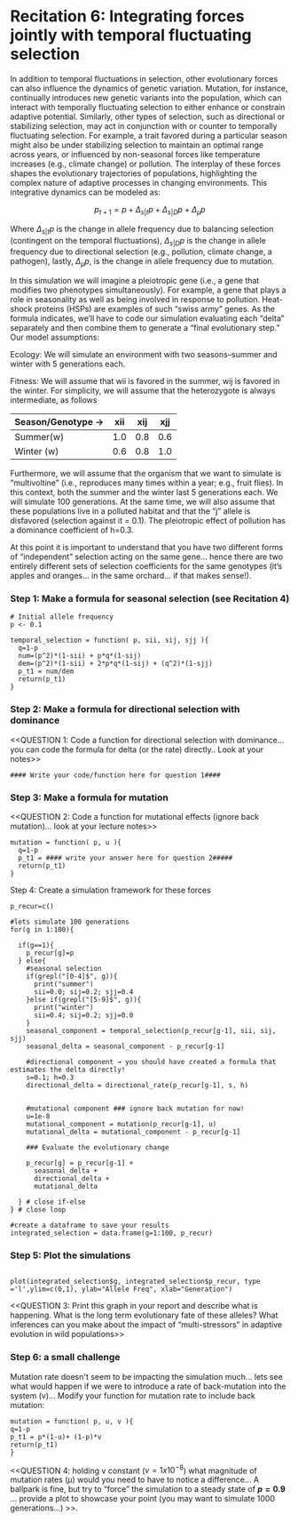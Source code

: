 # Recitation 6: Integrating forces jointly with temporal fluctuating selection

In addition to temporal fluctuations in selection, other evolutionary forces can also influence the dynamics of genetic variation. Mutation, for instance, continually introduces new genetic variants into the population, which can interact with temporally fluctuating selection to either enhance or constrain adaptive potential. Similarly, other types of selection, such as directional or stabilizing selection, may act in conjunction with or counter to temporally fluctuating selection. For example, a trait favored during a particular season might also be under stabilizing selection to maintain an optimal range across years, or influenced by non-seasonal forces like temperature increases (e.g., climate change) or pollution. The interplay of these forces shapes the evolutionary trajectories of populations, highlighting the complex nature of adaptive processes in changing environments. This integrative dynamics can be modeled as:

$$p_{t+1}=p +\Delta_{s|t}p +\Delta_{s|D}p + \Delta_{\mu}p$$

Where $\Delta_{s|t}p$ is the change in allele frequency due to balancing selection (contingent on the temporal fluctuations), $\Delta_{s|D}p$ is the change in allele frequency due to directional selection (e.g., pollution, climate change, a pathogen), lastly,  $\Delta_{\mu}p$, is the change in allele frequency due to mutation.

In this simulation we will imagine a pleiotropic gene (i.e., a gene that modifies two phenotypes simultaneously). For example, a gene that plays a role in seasonality as well as being involved in response to pollution. Heat-shock proteins (HSPs) are examples of such “swiss army” genes. 
As the formula indicates, we’ll have to code our simulation evaluating each “delta” separately and then combine them to generate a “final evolutionary step.”   
Our model assumptions:

Ecology: We will simulate an environment with two seasons–summer and winter with 5 generations each.

Fitness: We will assume that wii is favored in the summer, wij is favored in the winter. For simplicity, we will assume that the heterozygote is always intermediate, as follows

|Season/Genotype →|xii|xij|xjj|
|-----------------|---|---|---|
|Summer(w)|1.0|0.8|0.6|
|Winter (w)|0.6|0.8|1.0|

Furthermore, we will assume that the organism that we want to simulate is “multivoltine” (i.e., reproduces many times within a year; e.g., fruit flies). In this context, both the summer and the winter last 5 generations each. We will simulate 100 generations. At the same time, we will also assume that these populations live in a polluted habitat and that the “j” allele is disfavored (selection against it = 0.1). The pleiotropic effect of pollution has a dominance coefficient of h=0.3.

At this point it is important to understand that you have two different forms of “independent” selection acting on the same gene… hence there are two entirely different sets of selection coefficients for the same genotypes (it’s apples and oranges… in the same orchard… if that makes sense!). 

### Step 1: Make a formula for seasonal selection (see Recitation 4)

```{r}
# Initial allele frequency
p <- 0.1

temporal_selection = function( p, sii, sij, sjj ){
  q=1-p
  num=(p^2)*(1-sii) + p*q*(1-sij) 
  dem=(p^2)*(1-sii) + 2*p*q*(1-sij) + (q^2)*(1-sjj)
  p_t1 = num/dem
  return(p_t1)
} 
```

### Step 2: Make a formula for directional selection with dominance

<<QUESTION 1: Code a function for directional selection with dominance… you can code the formula for delta (or the rate) directly.. Look at your notes>>

```{r}
#### Write your code/function here for question 1####
```

### Step 3: Make a formula for mutation
<<QUESTION 2: Code a function for mutational effects (ignore back mutation)… look at your lecture notes>>

```{r}
mutation = function( p, u ){
  q=1-p
  p_t1 = #### write your answer here for question 2#####
  return(p_t1)
}
```

Step 4: Create a simulation framework for these forces

```{r}
p_recur=c()

#lets simulate 100 generations
for(g in 1:100){
  
  if(g==1){
    p_recur[g]=p
  } else{
    #seasonal selection
    if(grepl("[0-4]$", g)){
      print("summer")
      sii=0.0; sij=0.2; sjj=0.4 
    }else if(grepl("[5-9]$", g)){
      print("winter")
      sii=0.4; sij=0.2; sjj=0.0 
    }
    seasonal_component = temporal_selection(p_recur[g-1], sii, sij, sjj)
    seasonal_delta = seasonal_component - p_recur[g-1]
    
    #directional component → you should have created a formula that estimates the delta directly!
    s=0.1; h=0.3 
    directional_delta = directional_rate(p_recur[g-1], s, h)
    
    
    #mutational component ### ignore back mutation for now!
    u=1e-8
    mutational_component = mutation(p_recur[g-1], u)
    mutational_delta = mutational_component - p_recur[g-1]
    
    ### Evaluate the evolutionary change
    
    p_recur[g] = p_recur[g-1] + 
      seasonal_delta +  
      directional_delta + 
      mutational_delta
    
  } # close if-else
} # close loop

#create a dataframe to save your results
integrated_selection = data.frame(g=1:100, p_recur)
```

### Step 5: Plot the simulations
```{r}

plot(integrated_selection$g, integrated_selection$p_recur, type ='l',ylim=c(0,1), ylab="Allele Freq", xlab="Generation")
```

<<QUESTION 3: Print this graph in your report and describe what is happening. What is the long term evolutionary fate of these alleles? What inferences can you make about the impact of “multi-stressors” in adaptive evolution in wild populations>>

### Step 6: a small challenge

Mutation rate doesn't seem to be impacting the simulation much… lets see what would happen if we were to introduce a rate of back-mutation into the system (v)... Modify your function for mutation rate to include back mutation:

```{r}
mutation = function( p, u, v ){
q=1-p
p_t1 = p*(1-u)+ (1-p)*v
return(p_t1)
}
```

<<QUESTION 4:  holding v constant ($v=1x10^{-8}$) what magnitude of mutation rates ($\mu$) would you need to have to notice a difference… A ballpark is fine, but try to “force” the simulation to a steady state of **$p = 0.9$** … provide a plot to showcase your point (you may want to simulate 1000 generations…) >>.


